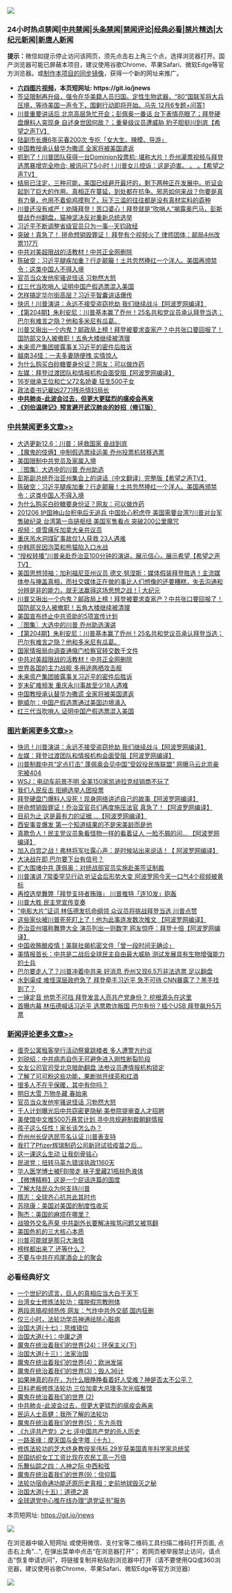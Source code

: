 ![](https://raw.githubusercontent.com/fqnews/bnews/master/64photo/fqnews-qr.jpg)

<div id="tt">
<h3>24小时热点禁闻|<a href="#%E4%B8%AD%E5%85%B1%E7%A6%81%E9%97%BB%E6%9B%B4%E5%A4%9A%E6%96%87%E7%AB%A0">中共禁闻</a>|<a href="#%E5%9B%BE%E7%89%87%E6%96%B0%E9%97%BB%E6%9B%B4%E5%A4%9A%E6%96%87%E7%AB%A0">头条禁闻</a>|<a href="#%E6%96%B0%E9%97%BB%E8%AF%84%E8%AE%BA%E6%9B%B4%E5%A4%9A%E6%96%87%E7%AB%A0">禁闻评论|<a href="#%E5%BF%85%E7%9C%8B%E7%BB%8F%E5%85%B8%E5%A5%BD%E6%96%87">经典必看|<a href="/video.md#%E7%A6%81%E7%89%87%E7%B2%BE%E9%80%89">禁片精选</a>|<a href="https://github.com/fqnews/djy/blob/master/gb/nf1351518.md#1">大纪元新闻</a>|<a href="https://github.com/fqnews/ntdtv/blob/master/gb/prog204.md#1">新唐人新闻</a></h3>
<div><b>提示：</b>微信如提示停止访问该网页，须先点击右上角三个点，选择浏览器打开。国产浏览器可能已屏蔽本项目，建议使用谷歌Chrome、苹果Safari、微软Edge等官方浏览器。或<a href="https://github.com/fqnews/bnews/blob/master/%E5%88%B6%E4%BD%9Cgit%E7%A6%81%E9%97%BB%E9%95%9C%E5%83%8F.md">制作本项目的同步镜像</a>，获得一个新的网址来推广。</div>
<ul>
<li><b><a href="http://d1.bdrive.tk/64.mp4" target="_blank">六四图片视频</a>，本页短网址: https://git.io/jnews</b></li>
<li><a href="/bannedvideo/20201206/1442838.md">签证限制再升级，强令在华美籍人员归国。定性生物武器，“80”国联军将大兵压境，等待美国一声令下，围剿行动即将开始。马先 12月6专题+问答1</a></li>
<li><a href="/cbnews/20201206/1442731.md">川普重要讲话后   北京高层急忙开会；彭佩奥一番话  台下表情亮眼了；拜登硬盘爆料人突现身 自述身世因何故？；重量级议员遭威胁  豹子胆挺川到底【希望之声TV】</a></li>
<li><a href="/cnnews/20201206/1442756.md">陆副市长爆6年买春200次 专吃「女大生、辣模、导游」</a></li>
<li><a href="/cbnews/20201206/1442893.md">中国教授承认替华为撒谎 全家将被美国遣返</a></li>
<li><a href="/cbnews/20201206/1442818.md">抓到了！川普团队获得一台Dominion投票机; 堪称大片！乔州灌票视频与拜登选票暴增完全吻合; 被讯问了5小时！川普女儿控诉：这是迫害。 。 。【希望之声TV】</a></li>
<li><a href="/bannedvideo/20201206/1442882.md">结局已注定，三种可能，美国已经避开最坏的，剩下两种正在发展中。听证会起到了巨大的作用。真相正在蔓延，到处都在抗争。邪恶如何来战？你要是真有力量，也用不着偷鸡摸狗了，玩下三滥的往往都是没有真材实料的孬种</a></li>
<li><a href="/bannedvideo/20201206/1442790.md">川普还没有戒严！劝降拜登！苦口婆心！拜登就是“吹哨人”揭露奥巴马，彭斯督战乔州翻盘，猫神坚决反对重新总统选举</a></li>
<li><a href="/bannedvideo/20201206/1442877.md">习近平不断调整省级官员只为一事--天钧政经</a></li>
<li><a href="/cnnews/20201205/1442704.md">突破！真急了！ 拼命想销毁罪证！ 拜登有个视频火了 律师团体：邮局4州改票117万</a></li>
<li><a href="/cbnews/20201206/1442958.md">中共对美超限战的活教材！中共正全网删除</a></li>
<li><a href="/cbnews/20201206/1443153.md">陈破空：习近平腿疾加重？行走颠簸！土共忽然捧红一个洋人。美国再颁禁令：这类中国人不得入境</a></li>
<li><a href="/comments/20201206/1443132.md">官员当众发他牢骚说怪话 习勃然大怒</a></li>
<li><a href="/cbnews/20201206/1442891.md">红三代当吹哨人 证明中国产假选票混入美国</a></li>
<li><a href="/cbnews/20201206/1442773.md">怎样搞定华尔街高层？习近平智囊讲话爆传</a></li>
<li><a href="/topimagenews/20201206/1442956.md">快讯！川普演讲：永远不接受盗窃抢劫 我们继续战斗【阿波罗网编译】</a></li>
<li><a href="/cbnews/20201206/1443027.md">【第204期】朱利安尼：川普基本赢了乔州！25名共和党议员承认拜登当选；巴尔有难言之隐？他和多米尼有瓜葛。</a></li>
<li><a href="/cbnews/20201206/1443037.md">川普又揪出一个内鬼？邮政局上榜！拜登被要求查家产？中共张口要回报了！国防部又9人被撤职！五角大楼继续被清理</a></li>
<li><a href="/cbnews/20201206/1442914.md">未来资产集团披露事关习近平的密件后胜诉</a></li>
<li><a href="/funmedia/20201206/1442808.md">越南34怪：一夫多妻随便拽 实情惊人</a></li>
<li><a href="/cbnews/20201206/1443141.md">为什么购买白砂糖要身份证？网友：可以做炸药</a></li>
<li><a href="/topimagenews/20201206/1442867.md">左媒：拜登过渡团队和情报机构会面受阻【阿波罗网编译】</a></li>
<li><a href="/funmedia/20201206/1442962.md">16岁继承王位和亡父72名娇妻 狂生500子女</a></li>
<li><a href="/cnnews/20201206/1443098.md">政法委书记雇凶27刀残杀情妇局长</a></li>
<li><b><a href="/comments/20200211/1275071.md" target="_blank">中共肺炎-此波会过去，但更大更猛烈的瘟疫会再来</a></b></li>
<li><b><a href="/comments/20200207/1272816.md" target="_blank">《刘伯温碑记》预言避开武汉肺炎的妙招（修订版）</a></b></li>
</ul>
</div>

<div class="catlist">
<h3><a href="/cbnews/" target="_blank">中共禁闻</a><span><a href="/cbnews/" target="_blank" rel="nofollow">更多文章>></a></span></h3>
<ul>
<li><a href="/cbnews/20201206/1443218.md" target="_blank">大选更新12.6：川普：拯救国家 奋战到底</a></li>
<li><a href="/cbnews/20201206/1443199.md" target="_blank">【魔鬼的伎俩】中制假选票续运美 乔州投票机转移选票</a></li>
<li><a href="/cbnews/20201206/1443194.md" target="_blank">美国限制中共党员及家属入境</a></li>
<li><a href="/cbnews/20201206/1443206.md" target="_blank">〖图集〗大选中的川普 乔州助选</a></li>
<li><a href="/cbnews/20201206/1443161.md" target="_blank">彭斯副总统乔治亚州集会上的讲话（中文翻译）完整版【希望之声TV】</a></li>
<li><a href="/cbnews/20201206/1443153.md" target="_blank">陈破空：习近平腿疾加重？行走颠簸！土共忽然捧红一个洋人。美国再颁禁令：这类中国人不得入境</a></li>
<li><a href="/cbnews/20201206/1443141.md" target="_blank">为什么购买白砂糖要身份证？网友：可以做炸药</a></li>
<li><a href="/cbnews/20201206/1443140.md" target="_blank">201206 护国神山台积电后无追兵 中国处心积虑夺 美国需要台湾?川普对台军售破纪录 台湾第一岛链枢纽 美国军售看点 突破200公里魔咒</a></li>
<li><a href="/cbnews/20201206/1443135.md" target="_blank">视频：盛雪痛斥加拿大亲共议员</a></li>
<li><a href="/cbnews/20201206/1443131.md" target="_blank">重庆吊水洞煤矿事故仅1人获救 23人遇难</a></li>
<li><a href="/cbnews/20201206/1443093.md" target="_blank">中韩网民因泡菜和熊猫陷入口水战</a></li>
<li><a href="/cbnews/20201206/1443076.md" target="_blank">“授权转播”川普亲赴乔治亚100分钟的演讲，展示信心，展示希望【希望之声TV】</a></li>
<li><a href="/cbnews/20201206/1443046.md" target="_blank">美国思想领袖：加利福尼亚州议员 德文∙努涅斯：媒体假装拜登胜选！主流媒体参与掩盖真相，而社交媒体正在做的事比人们想像的还要糟糕，失去沟通和分辨是非的能力，就无法赢得这场思想之战！| 大纪元</a></li>
<li><a href="/cbnews/20201206/1443037.md" target="_blank">川普又揪出一个内鬼？邮政局上榜！拜登被要求查家产？中共张口要回报了！国防部又9人被撤职！五角大楼继续被清理</a></li>
<li><a href="/cbnews/20201206/1443034.md" target="_blank">美国宣布终止中共资助的5项宣传计划</a></li>
<li><a href="/cbnews/20201206/1443029.md" target="_blank">〖图集〗大选中的川普 乔州助选演讲</a></li>
<li><a href="/cbnews/20201206/1443027.md" target="_blank">【第204期】朱利安尼：川普基本赢了乔州！25名共和党议员承认拜登当选；巴尔有难言之隐？他和多米尼有瓜葛。</a></li>
<li><a href="/cbnews/20201206/1442988.md" target="_blank">国家情报局向调查通俄门检察官转交数千文件</a></li>
<li><a href="/cbnews/20201206/1442958.md" target="_blank">中共对美超限战的活教材！中共正全网删除</a></li>
<li><a href="/cbnews/20201206/1442957.md" target="_blank">世界各国的主力战舰 多用途两栖攻击舰</a></li>
<li><a href="/cbnews/20201206/1442914.md" target="_blank">未来资产集团披露事关习近平的密件后胜诉</a></li>
<li><a href="/cbnews/20201206/1442730.md" target="_blank">岁末矿难频发 重庆永川事故至少18人遇难</a></li>
<li><a href="/cbnews/20201206/1442893.md" target="_blank">中国教授承认替华为撒谎 全家将被美国遣返</a></li>
<li><a href="/cbnews/20201206/1442892.md" target="_blank">鲍威尔：中国产假选票通过美国边境涌入</a></li>
<li><a href="/cbnews/20201206/1442891.md" target="_blank">红三代当吹哨人 证明中国产假选票混入美国</a></li>

</ul>
</div>
<div class="catlist">
<h3><a href="/topimagenews/" target="_blank">图片新闻</a><span><a href="/topimagenews/" target="_blank" rel="nofollow">更多文章>></a></span></h3>
<ul>
<li><a href="/topimagenews/20201206/1442956.md" target="_blank">快讯！川普演讲：永远不接受盗窃抢劫 我们继续战斗【阿波罗网编译】</a></li>
<li><a href="/topimagenews/20201206/1442867.md" target="_blank">左媒：拜登过渡团队和情报机构会面受阻【阿波罗网编译】</a></li>
<li><a href="/topimagenews/20201206/1442817.md" target="_blank">川普制裁中共“定点打击” 蓬佩奥会见中国“受奴役民族联盟” 网曝马云北京豪宅被404</a></li>
<li><a href="/topimagenews/20201206/1442795.md" target="_blank">WSJ：电动车前景不明 全美150家凯迪拉克经销商不玩了</a></li>
<li><a href="/topimagenews/20201206/1442772.md" target="_blank">我们人民反击 拒絕选举人团投票</a></li>
<li><a href="/topimagenews/20201205/1442568.md" target="_blank">拜登硬盘门爆料人没死！现身网络讲述自己的故事【阿波罗网编译】</a></li>
<li><a href="/topimagenews/20201205/1442408.md" target="_blank">拼命想销毁罪证！乔治亚官员们再度施压法官 真急了！【阿波罗网编译】</a></li>
<li><a href="/topimagenews/20201205/1442397.md" target="_blank">目前为止 这是最有力的证据 …【阿波罗网编译】</a></li>
<li><a href="/topimagenews/20201205/1442396.md" target="_blank">西安事变爆发 第一个知道结果的不是宋美龄而是他</a></li>
<li><a href="/topimagenews/20201205/1442375.md" target="_blank">真欺负人！民主党议员象看怪物一样的看着证人 一脸不屑的问&#8230; 【阿波罗网编译】</a></li>
<li><a href="/topimagenews/20201205/1442363.md" target="_blank">加入白宫之战！弗林将军吐露心声：是时候站出来说话！【 阿波罗网编译】</a></li>
<li><a href="/topimagenews/20201205/1442291.md" target="_blank">大决战在即 巴尔要下台有信号？</a></li>
<li><a href="/topimagenews/20201205/1442290.md" target="_blank">扩大围堵中共 蓬佩奥：对统战部官员实施赴美签证制裁</a></li>
<li><a href="/topimagenews/20201205/1442285.md" target="_blank">川普演讲 7常委罕见行动 听证会后形势大变 阿波罗网今天一口气4个视频被黄标</a></li>
<li><a href="/topimagenews/20201205/1442264.md" target="_blank">再控选举舞弊「拜登支持者贿赂」 川普推特「连10发」砲轰</a></li>
<li><a href="/topimagenews/20201205/1442262.md" target="_blank">川普大胜 民主党宣传变奏</a></li>
<li><a href="/topimagenews/20201204/1442050.md" target="_blank">“电影大片”证词 林伍德发抗命纲领 众议员将挑战拜登当选 川普点赞</a></li>
<li><a href="/topimagenews/20201204/1442014.md" target="_blank">这些家伙被川普死死盯上了！他为此事连发数次推文 【阿波罗网编译】</a></li>
<li><a href="/topimagenews/20201204/1441990.md" target="_blank">乔治亚州堪称舞弊大全 演员列出一则数字 网友惊呼：拜登十倍【阿波罗网编译】</a></li>
<li><a href="/topimagenews/20201204/1441871.md" target="_blank">中国收贿酿疫情！美联社揭机密文件「曾一段时间无确诊」</a></li>
<li><a href="/topimagenews/20201204/1441776.md" target="_blank">美情报首长：中共是二战后全球民主自由最大威胁 测试发展具有生物增强能力的士兵</a></li>
<li><a href="/topimagenews/20201204/1441733.md" target="_blank">巴尔要走人了？川普冲着中共来 好消息 乔州又现6.5万非法选票 足以翻盘</a></li>
<li><a href="/topimagenews/20201204/1441718.md" target="_blank">水到渠成 难怪深层政府急了 拜登牵手习近平 急不可待 CNN暴露了？黑手找到了？</a></li>
<li><a href="/topimagenews/20201204/1441655.md" target="_blank">一锤定音 他势不可挡 拜登发言人亮共产党身份？ 挖根源头在这里</a></li>
<li><a href="/topimagenews/20201203/1441592.md" target="_blank">首曝内幕 林伍德喊话习近平 选票欺诈叛国 巴尔有份？插个USB 拜登飙升5万票</a></li>

</ul>
</div>
<div class="catlist">
<h3><a href="/comments/" target="_blank">新闻评论</a><span><a href="/comments/" target="_blank" rel="nofollow">更多文章>></a></span></h3>
<ul>
<li><a href="/comments/20201206/1443205.md" target="_blank">蛋壳公寓租客举行活动祭奠跳楼者 多人遭警方约谈</a></li>
<li><a href="/comments/20201206/1443157.md" target="_blank">刘锐绍：中共病态自伤无可避免进入刚性断裂阶段</a></li>
<li><a href="/comments/20201206/1443139.md" target="_blank">女友公司官司受北京暗助翻盘 法参议员遭情报机构锁定</a></li>
<li><a href="/comments/20201206/1443138.md" target="_blank">了解了可可粉这些功能，果断抛开绿茶和红酒</a></li>
<li><a href="/comments/20201206/1443137.md" target="_blank">很多人不在乎保暖，其中有你吗？</a></li>
<li><a href="/comments/20201206/1443136.md" target="_blank">明日大雪 万物冬藏 春始来</a></li>
<li><a href="/comments/20201206/1443132.md" target="_blank">官员当众发他牢骚说怪话 习勃然大怒</a></li>
<li><a href="/comments/20201206/1443108.md" target="_blank">千人计划曝光后中共窃密更隐秘 美参院提审查人才招聘</a></li>
<li><a href="/comments/20201206/1443084.md" target="_blank">美使馆中文推500万悬赏计划 寻中共规避制裁朝鲜情报</a></li>
<li><a href="/comments/20201206/1443041.md" target="_blank">孩子这么任性！家长该怎么办？</a></li>
<li><a href="/comments/20201206/1443022.md" target="_blank">乔州州长促选民签名认证 川普表支持</a></li>
<li><a href="/comments/20201206/1443020.md" target="_blank">我打了Pfizer辉瑞制药公司新冠试验疫苗之后…</a></li>
<li><a href="/comments/20201206/1443019.md" target="_blank">这一课这么生动 让我刻骨铭心</a></li>
<li><a href="/comments/20201206/1443018.md" target="_blank">民进党：扭转马英九错误执政1160天</a></li>
<li><a href="/comments/20201206/1443017.md" target="_blank">华人医学博士被FBI带走 袜子里藏21瓶棕色液体</a></li>
<li><a href="/comments/20201206/1443014.md" target="_blank">【微博精粹】这是一个屁话连篇的国度</a></li>
<li><a href="/comments/20201206/1443013.md" target="_blank">了解大陆民众为何支持川普</a></li>
<li><a href="/comments/20201206/1443012.md" target="_blank">隋志：全球齐心抗共此其时也</a></li>
<li><a href="/comments/20201206/1443011.md" target="_blank">苏晓康：美国对美国的制度性收买</a></li>
<li><a href="/comments/20201206/1442994.md" target="_blank">陶杰：美国的麻烦在哪里？</a></li>
<li><a href="/comments/20201206/1442983.md" target="_blank">战狼外交名声臭 中共副外长要解决挨骂问题又被骂翻</a></li>
<li><a href="/comments/20201206/1442970.md" target="_blank">美国危机的三大核心本质</a></li>
<li><a href="/comments/20201206/1442969.md" target="_blank">川普可能就是那只大海怪</a></li>
<li><a href="/comments/20201206/1442968.md" target="_blank">榜样都出来了 还等什么？</a></li>
<li><a href="/comments/20201206/1442967.md" target="_blank">不要与中共在鸡尾酒会上的聚会</a></li>

</ul>
</div>

<div class="catlist">
<h3>必看经典好文</h3>
<ul>
<li><a href="/comments/20200621/1348067.md" target="_blank">一个世纪的谎言，巨人的真相应当大白于天下</a></li>
<li><a href="/cbnews/20200610/1342772.md" target="_blank">台湾女士修炼法轮功：摆脱假宗教附体</a></li>
<li><a href="/cbnews/20200703/1355059.md" target="_blank">两段恶搞视频热传 网友：气炸中共外交部 国内狂删</a></li>
<li><a href="/health/20170626/780270.md" target="_blank">仅三小时，法轮功学员神通祛除心脏病</a></li>
<li><a href="/comments/20201110/1428674.md" target="_blank">治国大道(十七)：思维错位</a></li>
<li><a href="/cbnews/20180316/915423.md" target="_blank">治国大道(十)：中庸之道</a></li>
<li><a href="/cbnews/20180907/994846.md" target="_blank">魔鬼在统治着我们的世界(24)：环保主义(下)</a></li>
<li><a href="/cbnews/20180319/916654.md" target="_blank">治国大道(十三)：法家治国</a></li>
<li><a href="/topimagenews/20180522/946266.md" target="_blank">魔鬼在统治着我们的世界(4)：欧洲发端</a></li>
<li><a href="/topimagenews/20180521/945342.md" target="_blank">魔鬼在统治着我们的世界(3)：毁人36计</a></li>
<li><a href="/comments/20200623/1346844.md" target="_blank">如果神真的存在，为什么眼睁睁看着好人受难？神是否太不公平？</a></li>
<li><a href="/comments/20200531/1337359.md" target="_blank">日料老板修炼法轮功 三位加拿大总理多次光临餐馆</a></li>
<li><a href="/topimagenews/20180520/944940.md" target="_blank">魔鬼在统治着我们的世界 (2)</a></li>
<li><a href="/comments/20200211/1275071.md" target="_blank">中共肺炎-此波会过去，但更大更猛烈的瘟疫会再来</a></li>
<li><a href="/ccpdope/20200729/1369047.md" target="_blank">民运人士高健：我所了解的法轮功</a></li>
<li><a href="/topimagenews/20180524/946967.md" target="_blank">魔鬼在统治着我们的世界(5)：东方杀戮</a></li>
<li><a href="/bookonline/20131116/201048.md" target="_blank">《九评共产党》之七 评中国共产党的杀人历史</a></li>
<li><a href="/topimagenews/20180327/919935.md" target="_blank">一路圣缘：摩天国与金字塔（十九）</a></li>
<li><a href="/comments/20190517/1129285.md" target="_blank">修炼法轮功的芝大终身教授吴伟标 29岁获美国青年科学家总统奖</a></li>
<li><a href="/lifebaike/20200515/1328783.md" target="_blank">民国纺织女工工资比现在农民工高一万倍</a></li>
<li><a href="/tculture/20190101/791144.md" target="_blank">乐舞仙踪之四：人神之际 中西和弦</a></li>
<li><a href="/topimagenews/20180529/949649.md" target="_blank">魔鬼在统治着我们的世界(9)：信仰篇</a></li>
<li><a href="/tculture/20121025/73069.md" target="_blank">法轮功宿命通功能还原历史真相：史前地球毁灭之秘</a></li>
<li><a href="/topimagenews/20180322/917868.md" target="_blank">治国大道(十五)：道德之源</a></li>
<li><a href="/cbnews/20200819/1382346.md" target="_blank">全球退党中心推在线办理“退党证书”服务</a></li>

</ul>
</div>

本页短网址: https://git.io/jnews

![](https://raw.githubusercontent.com/fqnews/bnews/master/64photo/fqnews-qr.jpg)

在浏览器中输入短网址 或使用微信、支付宝等二维码工具扫描二维码打开页面, 点击右上角"...", 在弹出菜单中点击“在浏览器打开”； 若网页被举报禁止访问，请点击“恢复申请访问”，将链接复制并粘贴到浏览器中打开（请不要使用QQ或360浏览器，建议使用谷歌Chrome、苹果Safari、微软Edge等官方浏览器）

![](https://raw.githubusercontent.com/fqnews/bnews/master/64photo/wx.jpg)